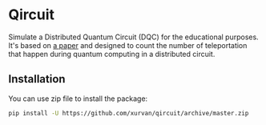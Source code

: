 # Qircuit
Simulate a Distributed Quantum Circuit (DQC) for the educational purposes. It's based on
[a paper](https://arxiv.org/abs/1605.07935) and designed to count the number of teleportation that happen during quantum
computing in a distributed circuit.

## Installation
You can use zip file to install the package: 

```bash
pip install -U https://github.com/xurvan/qircuit/archive/master.zip
```
